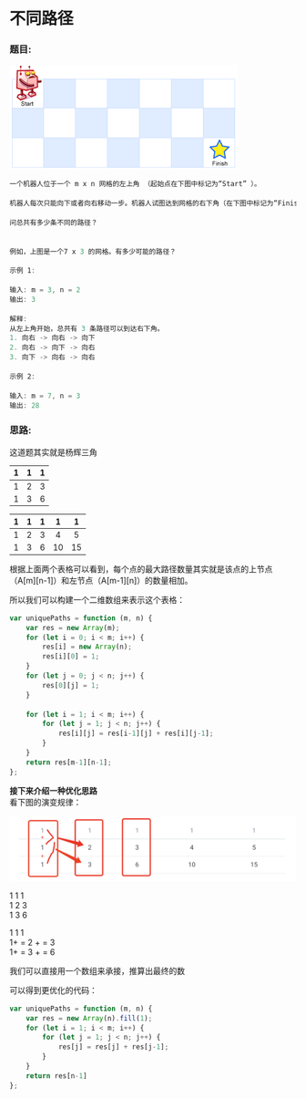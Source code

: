 # 不同路径

### 题目:

![](../.gitbook/assets/image%20%2814%29.png)

```javascript
一个机器人位于一个 m x n 网格的左上角 （起始点在下图中标记为“Start” ）。

机器人每次只能向下或者向右移动一步。机器人试图达到网格的右下角（在下图中标记为“Finish”）。

问总共有多少条不同的路径？


例如，上图是一个7 x 3 的网格。有多少可能的路径？

示例 1:

输入: m = 3, n = 2
输出: 3

解释:
从左上角开始，总共有 3 条路径可以到达右下角。
1. 向右 -> 向右 -> 向下
2. 向右 -> 向下 -> 向右
3. 向下 -> 向右 -> 向右

示例 2:

输入: m = 7, n = 3
输出: 28
```

### 思路:

这道题其实就是杨辉三角

| 1 | 1 | 1 |
| :---: | :---: | :---: |
| 1 | 2 | 3 |
| 1 | 3 | 6 |

| 1 | 1 | 1 | 1 | 1 |
| :---: | :---: | :---: | :---: | :---: |
| 1 | 2 | 3 | 4 | 5 |
| 1 | 3 | 6 | 10 | 15 |

根据上面两个表格可以看到，每个点的最大路径数量其实就是该点的上节点（A\[m\]\[n-1\]）和左节点（A\[m-1\]\[n\]）的数量相加。

所以我们可以构建一个二维数组来表示这个表格：

```javascript
var uniquePaths = function (m, n) {
    var res = new Array(m);
    for (let i = 0; i < m; i++) {
        res[i] = new Array(n);
        res[i][0] = 1;
    }
    for (let j = 0; j < n; j++) {
        res[0][j] = 1;        
    }
    
    for (let i = 1; i < m; i++) {
        for (let j = 1; j < n; j++) {
            res[i][j] = res[i-1][j] + res[i][j-1];
        }
    }
    return res[m-1][n-1];
};
```



**接下来介绍一种优化思路**  
看下图的演变规律：

![](../.gitbook/assets/image%20%2813%29.png)

1    1    1  
1    2    3  
1    3    6

1          1          1  
1+  =   2 +  =   3     
1+  =   3 +  =   6  
  
我们可以直接用一个数组来承接，推算出最终的数

可以得到更优化的代码：

```javascript
var uniquePaths = function (m, n) {
    var res = new Array(n).fill(1);
    for (let i = 1; i < m; i++) {
        for (let j = 1; j < n; j++) {
            res[j] = res[j] + res[j-1];
        }
    }
    return res[n-1]
};
```

